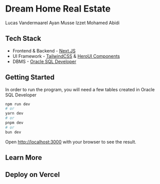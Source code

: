 # Dream Home Real Estate
Lucas Vandermaarel
Ayan Musse
Izzet Mohamed Abidi

## Tech Stack
+ Frontend & Backend - [Next.JS](https://nextjs.org/)
+ UI Framework - [TailwindCSS](https://tailwindcss.com/) & [HeroUI Components](https://www.heroui.com/)
+ DBMS - [Oracle SQL Developer](https://www.oracle.com/ca-en/database/sqldeveloper/)

## Getting Started

In order to run the program, you will need a few tables created in Oracle SQL Developer

```bash
npm run dev
# or
yarn dev
# or
pnpm dev
# or
bun dev
```

Open [http://localhost:3000](http://localhost:3000) with your browser to see the result.

## Learn More


## Deploy on Vercel

